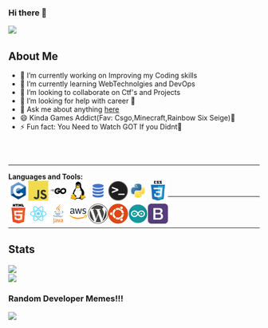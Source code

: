 ### Hi there 👋
![](https://media.giphy.com/media/uzSqOMufuduTu/giphy.gif)

## About Me
- 🔭 I’m currently working on Improving my Coding skills
- 🌱 I’m currently learning WebTechnolgies and DevOps
- 👯 I’m looking to collaborate on Ctf's and Projects
- 🔭 I’m looking for help with career 🏢
- 💬 Ask me about anything [here](https://github.com/GuND0Wn151/GuND0Wn151/issues)
- 😄 Kinda Games Addict(Fav: Csgo,Minecraft,Rainbow Six Seige)🤗
- ⚡ Fun fact: You Need to Watch GOT If you Didnt🤗

<br />
<br />
<hr />

**Languages and Tools:**  
<img align="left" src="https://raw.githubusercontent.com/github/explore/80688e429a7d4ef2fca1e82350fe8e3517d3494d/topics/c/c.png" width="40px" height="40" />
<img align="left" src="https://raw.githubusercontent.com/github/explore/80688e429a7d4ef2fca1e82350fe8e3517d3494d/topics/javascript/javascript.png" width="40px" height="40"/>
<img align="left" src="https://raw.githubusercontent.com/github/explore/80688e429a7d4ef2fca1e82350fe8e3517d3494d/topics/go/go.png" width="40px" height="40"/>
<img align="left" src="https://raw.githubusercontent.com/github/explore/80688e429a7d4ef2fca1e82350fe8e3517d3494d/topics/linux/linux.png" width="40px" height="40"/>
<img align="left" src="https://raw.githubusercontent.com/github/explore/80688e429a7d4ef2fca1e82350fe8e3517d3494d/topics/sql/sql.png" width="40px" height="40"/>
<img align="left" src="https://raw.githubusercontent.com/github/explore/d92924b1d925bb134e308bd29c9de6c302ed3beb/topics/terminal/terminal.png" width="40px" height="40"/>
<img align="left" src="https://raw.githubusercontent.com/github/explore/80688e429a7d4ef2fca1e82350fe8e3517d3494d/topics/python/python.png" width="40px" height="40"/>
<img align="left" src="https://raw.githubusercontent.com/devicons/devicon/master/icons/css3/css3-original-wordmark.svg" alt="css3" width="40px" height="40"/> 
<br /><hr />
<img align="left" src="https://raw.githubusercontent.com/devicons/devicon/master/icons/html5/html5-original-wordmark.svg" alt="html5" width="40px" height="40"/> 
<img align="left" src="https://raw.githubusercontent.com/github/explore/80688e429a7d4ef2fca1e82350fe8e3517d3494d/topics/react/react.png" width="40px" height="40"/>
<img align="left" src="https://raw.githubusercontent.com/github/explore/80688e429a7d4ef2fca1e82350fe8e3517d3494d/topics/java/java.png" width="40px" height="40"/>
<img align="left" src="https://raw.githubusercontent.com/github/explore/fbceb94436312b6dacde68d122a5b9c7d11f9524/topics/aws/aws.png" width="40px" height="40"/>
<img align="left" src="https://raw.githubusercontent.com/github/explore/80688e429a7d4ef2fca1e82350fe8e3517d3494d/topics/wordpress/wordpress.png" width="40px" height="40"/>
<img align="left" src="https://raw.githubusercontent.com/github/explore/80688e429a7d4ef2fca1e82350fe8e3517d3494d/topics/ubuntu/ubuntu.png" width="40px" height="40"/>
<img align="left" src="https://raw.githubusercontent.com/github/explore/80688e429a7d4ef2fca1e82350fe8e3517d3494d/topics/arduino/arduino.png" width="40px" height="40"/>
<img align="left" src="https://raw.githubusercontent.com/github/explore/80688e429a7d4ef2fca1e82350fe8e3517d3494d/topics/bootstrap/bootstrap.png" width="40px" height="40"/>


<br />
<br />
<hr />

## Stats 

<a href="#stats">
  <img align="center" src="https://github-readme-stats.vercel.app/api?username=GuND0Wn151&show_icons=true&include_all_commits=true&theme=tokyonight"  /><br />
<img align="center" src="https://github-readme-stats.vercel.app/api/top-langs/?username=GuND0Wn151&layout=compact&theme=tokyonight" />
</a>


###  Random Developer Memes!!!
![](https://quotes-github-readme.vercel.app/api?type=horizontal&theme=radical)
 
